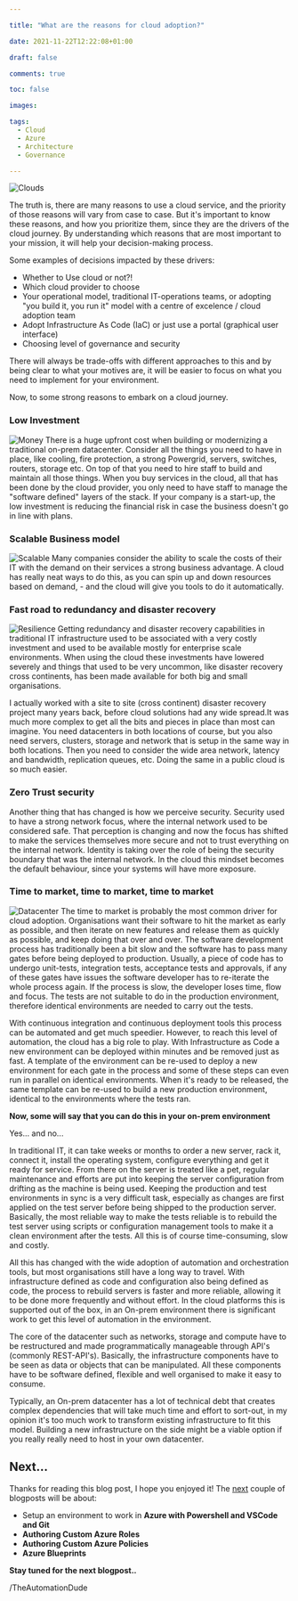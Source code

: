 ```yaml
--- 

title: "What are the reasons for cloud adoption?" 

date: 2021-11-22T12:22:08+01:00 

draft: false 

comments: true 

toc: false

images:

tags:
  - Cloud
  - Azure
  - Architecture
  - Governance

--- 
```

![Clouds](./clouds.jpg)

 The truth is, there are many reasons to use a cloud service, and the priority of those reasons will vary from case to case. But it's important to know these reasons, and how you prioritize them, since they are the drivers of the cloud journey. By understanding which reasons that are most important to your mission, it will help your decision-making process.  

Some examples of decisions impacted by these drivers:  

- Whether to Use cloud or not?!
- Which cloud provider to choose
- Your operational model, traditional IT-operations teams, or adopting "you build it, you run it" model with a centre of excelence / cloud adoption team
- Adopt Infrastructure As Code (IaC) or just use a portal (graphical user interface)
- Choosing level of governance and security

There will always be trade-offs with different approaches to this and by being clear to what your motives are, it will be easier to focus on what you need to implement for your environment. 

Now, to some strong reasons to embark on a cloud journey.

### Low Investment 
![Money](./money.jpg)
There is a huge upfront cost when building or modernizing a traditional on-prem datacenter. Consider all the things you need to have in place, like cooling, fire protection, a strong Powergrid, servers, switches, routers, storage etc. On top of that you need to hire staff to build and maintain all those things. When you buy services in the cloud, all that has been done by the cloud provider, you only need to have staff to manage the "software defined" layers of the stack. If your company is a start-up, the low investment is reducing the financial risk in case the business doesn't go in line with plans. 

### Scalable Business model
![Scalable](./scalable.jpg)
Many companies consider the ability to scale the costs of their IT with the demand on their services a strong business advantage. A cloud has really neat ways to do this, as you can spin up and down resources based on demand, - and the cloud will give you tools to do it automatically. 

### Fast road to redundancy and disaster recovery
![Resilience](./resilience.jpg)
Getting redundancy and disaster recovery capabilities in traditional IT infrastructure used to be associated with a very costly investment and used to be available mostly for enterprise scale environments. When using the cloud these investments have lowered severely and things that used to be very uncommon, like disaster recovery cross continents, has been made available for both big and small organisations. 

I actually worked with a site to site (cross continent) disaster recovery project many years back, before cloud solutions had any wide spread.It was much more complex to get all the bits and pieces in place than most can imagine. You need datacenters in both locations of course, but you also need servers, clusters, storage and network that is setup in the same way in both locations. Then you need to consider the wide area network, latency and bandwidth, replication queues, etc. Doing the same in a public cloud is so much easier.

### Zero Trust security
Another thing that has changed is how we perceive security. Security used to have a strong network focus, where the internal network used to be considered safe. That perception is changing and now the focus has shifted to make the services themselves more secure and not to trust everything on the internal network. Identity is taking over the role of being the security boundary that was the internal network. In the cloud this mindset becomes the default behaviour, since your systems will have more exposure.

### Time to market, time to market, time to market
![Datacenter](./datacenter.jpg)
The time to market is probably the most common driver for cloud adoption. Organisations want their software to hit the market as early as possible, and then iterate on new features and release them as quickly as possible, and keep doing that over and over. The software development process has traditionally been a bit slow and the software has to pass many gates before being deployed to production. Usually, a piece of code has to undergo unit-tests, integration tests, acceptance tests and approvals, if any of these gates have issues the software developer has to re-iterate the whole process again. If the process is slow, the developer loses time, flow and focus. The tests are not suitable to do in the production environment, therefore identical environments are needed to carry out the tests. 

With continuous integration and continuous deployment tools this process can be automated and get much speedier. However, to reach this level of automation, the cloud has a big role to play. With Infrastructure as Code a new environment can be deployed within minutes and be removed just as fast. A template of the environment can be re-used to deploy a new environment for each gate in the process and some of these steps can even run in parallel on identical environments. When it's ready to be released, the same template can be re-used to build a new production environment, identical to the environments where the tests ran. 

**Now, some will say that you can do this in your on-prem environment** 

Yes... and no...

In traditional IT, it can take weeks or months to order a new server, rack it, connect it, install the operating system, configure everything and get it ready for service. From there on the server is treated like a pet, regular maintenance and efforts are put into keeping the server configuration from drifting as the machine is being used. Keeping the production and test environments in sync is a very difficult task, especially as changes are first applied on the test server before being shipped to the production server.
Basically, the most reliable way to make the tests reliable is to rebuild the test server using scripts or configuration management tools to make it a clean environment after the tests. All this is of course time-consuming, slow and costly.

All this has changed with the wide adoption of automation and orchestration tools, but most organisations still have a long way to travel. With infrastructure defined as code and configuration also being defined as code, the process to rebuild servers is faster and more reliable, allowing it to be done more frequently and without effort. In the cloud platforms this is supported out of the box, in an On-prem environment there is significant work to get this level of automation in the environment.

The core of the datacenter such as networks, storage and compute have to be restructured and made programmatically manageable through API's (commonly REST-API's). Basically, the infrastructure components have to be seen as data or objects that can be manipulated. All these components have to be software defined, flexible and well organised to make it easy to consume. 

Typically, an On-prem datacenter has a lot of technical debt that creates complex dependencies that will take much time and effort to sort-out, in my opinion it's too much work to transform existing infrastructure to fit this model. Building a new infrastructure on the side might be a viable option if you really really need to host in your own datacenter. 

## Next...
Thanks for reading this blog post, I hope you enjoyed it!
The [next](../setupazpowershell) couple of blogposts will be about:

- Setup an environment to work in **Azure with Powershell and VSCode and Git**
- **Authoring Custom Azure Roles**
- **Authoring Custom Azure Policies**
- **Azure Blueprints**

**Stay tuned for the next blogpost..**

/TheAutomationDude



